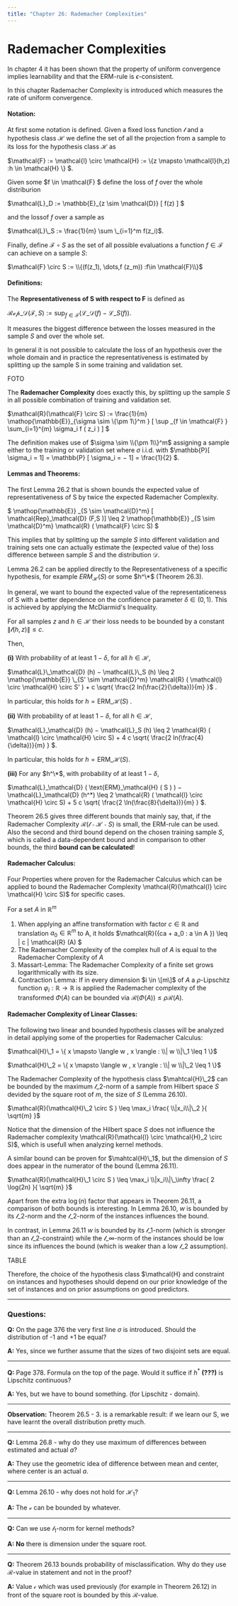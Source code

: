 ```yaml
---
title: "Chapter 26: Rademacher Complexities"
---
```


# Rademacher Complexities

In chapter 4 it has been shown that the property of uniform convergence implies learnability and that the ERM-rule is $\epsilon$-consistent.

In this chapter Rademacher Complexity is introduced which measures the rate of uniform convergence.

#### Notation:

At first some notation is defined. Given a fixed loss function $\mathcal{l}$ and a hypothesis class $\mathcal{H}$ we define the set of all the projection from a sample to its loss for the hypothesis class $\mathcal{H}$ as

$\mathcal{F} := \mathcal{l} \circ \mathcal{H} := \\{z \mapsto \mathcal{l}(h,z) :h \in \mathcal{H} \\} $.

Given some $f \in \mathcal{F} $ define the loss of $f$ over the whole distriburion 

$\mathcal{L}\_D := \mathbb{E}\_{z \sim \mathcal{D}} \[ f(z) \] $

and the lossof $f$ over a sample as 

$\mathcal{L}\_S := \frac{1}{m} \sum \_{i=1}^m f(z_i)$.

Finally, define $\mathcal{F} \circ S$ as the set of all possible evaluations a function $f ∈ \mathcal{F}$ can achieve on a sample $S$:

$\mathcal{F} \circ S := \\{(f(z_1), \dots,f (z_m)) :f\in \mathcal{F}\\}$

#### Definitions:

The **Representativeness of S with respect to F** is defined as

$\mathcal{Rep}\_{\mathcal{D}} (\mathcal{F},S) := \sup_{f\in\mathcal{F}} (\mathcal{L}\_\mathcal{D} (f) − \mathcal{L}\_S (f))$.

It measures the biggest difference between the losses measured in the sample $S$ and over the whole set.

In general it is not possible to calculate the loss of an hypothesis over the whole domain and in practice the representativeness is estimated by splitting up the sample S in some training and validation set.

FOTO

The **Rademacher Complexity** does exactly this, by splitting up the sample $S$ in all possible combination of training and validation set.

$\mathcal{R}(\mathcal{F} \circ S) := \frac{1}{m}  \mathop{\mathbb{E}}\_{\sigma \sim \\{\pm 1\\}^m } \[ \sup \_{f \in \mathcal{F} } \sum_{i=1}^{m} \sigma_i f ( z_i ) \] $

The definition makes use of $\sigma \sim \\{\pm 1\\}^m$ assigning a sample either to the training or validation set where $\sigma$ i.i.d. with $\mathbb{P}\[ \sigma_i = 1\] = \mathbb{P} \[ \sigma_i = − 1\]  = \frac{1}{2} $.

#### Lemmas and Theorems:

The first Lemma 26.2 that is shown bounds the expected value of representativeness of S by twice the expected Rademacher Complexity.

$ \mathop{\mathbb{E}} \_{S \sim \mathcal{D}^m} \[ \mathcal{Rep}\_\mathcal{D} (F,S )] 
\leq 
2 \mathop{\mathbb{E}} \_{S \sim \mathcal{D}^m}  \mathcal{R} ( \mathcal{F} \circ S) $

This implies that by splitting up the sample $S$ into different validation and training sets one can actually estimate the (expected value of the) loss difference between sample $S$ and the distribution $\mathcal{D}$. 

Lemma 26.2 can be applied directly to the Representativeness of a specific hypothesis, for example $ERM_\mathcal{H}(S)$ or some $h^\*$ (Theorem 26.3).

In general, we want to bound the expected value of the representaticeness of $S$ with a better dependence on the confidence parameter $\delta \in (0,1)$.
This is achieved by applying the McDiarmid's Inequality. 

For  all samples $z$ and $h \in \mathcal{H}$  their loss needs to be bounded by a constant $\| \mathcal{l} ( h,z ) \| \leq c$.

Then, 

**(i)**  With probability of at least $1 − \delta$, for all $h \in \mathcal{H}$, 

$\mathcal{L}\_\mathcal{D} (h) − \mathcal{L}\_S (h) \leq 2 \mathop{\mathbb{E}} \_{S' \sim \mathcal{D}^m} \mathcal{R} ( \mathcal{l} \circ \mathcal{H} \circ S' ) + c \sqrt{ \frac{2 ln(\frac{2}{\delta})}{m} }$ .


In particular, this holds for $h = \text{ERM}\_\mathcal{H} ( S )$ .

**(ii)**  With probability of at least $1 − \delta$, for all $h \in \mathcal{H}$, 

$\mathcal{L}\_\mathcal{D} (h) − \mathcal{L}\_S (h) \leq 2 \mathcal{R} ( \mathcal{l} \circ \mathcal{H} \circ S)  + 4 c \sqrt{ \frac{2 ln(\frac{4}{\delta})}{m} } $.
 
In particular, this holds for $h = \text{ERM}\_\mathcal{H} ( S )$.

**(iii)**  For any $h^\*$, with probability of at least $1 − \delta$, 

$\mathcal{L}\_\mathcal{D} ( \text{ERM}\_\mathcal{H} ( S ) ) − \mathcal{L}\_\mathcal{D} (h^\*) \leq 2
\mathcal{R} ( \mathcal{l} \circ \mathcal{H} \circ S) + 5 c \sqrt{ \frac{2 \ln(\frac{8}{\delta})}{m} } $.

Theorem 26.5 gives three different bounds that mainly say, that, if the Rademacher Complexity $\mathcal{R}(\mathcal{l} \circ \mathcal{H} \circ S)$ is small, the ERM-rule can be used.
Also the second and third bound depend on the chosen training sample $S$, which is called a data-dependent bound and in comparison to other bounds, the third **bound can be calculated**!

#### Rademacher Calculus:

Four Properties where proven for the Rademacher Calculus which can be applied to bound the Rademacher Complexity \mathcal{R}(\mathcal{l} \circ \mathcal{H} \circ S)$ for specific cases.

For a set $A$ in $\mathbb{R}^m$
1. When applying an affine transformation with factor $c \in \mathbb{R}$ and translation $a_0 \in \mathbb{R}^m$ to A, it holds 
$\mathcal{R}({ca + a_0 : a \in A }) \leq \| c \| \mathcal{R} (A) $
2. The Rademacher Complexity of the complex hull of $A$ is equal to the Rademacher Complexity of $A$
3. Massart-Lemma: The Rademacher Complexity of a finite set grows logarithmically with its size.
4. Contraction Lemma: If in every dimension $i \in \[m\]$ of $A$ a $\rho$-Lipschitz function $\varphi_i:\mathbb{R} \to \mathbb{R}$ is applied the Rademacher complexity of the transformed $\Phi(A)$ can be bounded via 
$\mathcal{R}(\Phi(A)) \leq \rho \mathcal{R}(A)$.

#### Rademacher Complexity of Linear Classes:

The following two linear and bounded hypothesis classes will be analyzed in detail applying some of the properties for Rademacher Calculus:

$\mathcal{H}\_1 = \{ x \mapsto \langle w , x \rangle : \\| w \\|\_1 \leq 1 \}$

$\mathcal{H}\_2 = \{ x \mapsto \langle w , x \rangle : \\| w \\|\_2 \leq 1 \}$

The Rademacher Complexity of the hypothesis class $\mahtcal{H}\_2$ can be bounded by the maximum $\mathcal{l}\_2$-norm of a sample from Hilbert space $S$ devided by the square root of $m$, the size of $S$ (Lemma 26.10). 

$\mathcal{R}(\mathcal{H}\_2 \circ S ) \leq \max_i \frac{ \\|x_i\\|\_2 }{ \sqrt{m} }$

Notice that the dimension of the Hilbert space $S$ does not influence the Rademacher complexity \mathcal{R}(\mathcal{l} \circ \mathcal{H}\_2 \circ S)$, which is usefull when analyzing kernel methods.

A similar bound can be proven for $\mahtcal{H}\_1$, but the dimension of $S$ does appear in the numerator of the bound (Lemma 26.11).

$\mathcal{R}(\mathcal{H}\_1 \circ S ) \leq \max_i \\|x_i\\|\_\infty \frac{ 2 \log(2n) }{ \sqrt{m} }$

Apart from the extra $\log(n)$ factor that appears in Theorem 26.11, a comparison of both bounds is interesting. In Lemma 26.10, $w$ is bounded by its $\mathcal{l}\_2$-norm and the $\mathcal{l}\_2$-norm of the instances influences the bound.

In contrast, in Lemma 26.11 $w$ is bounded by its $\mathcal{l}\_1$-norm 
(which is stronger than an $\mathcal{l}\_2$-constraint) while the $\mathcal{l}\_\infty$-norm of the instances should be low since its influences the bound (which is weaker than a low $\mathcal{l}\_2$ assumption). 

TABLE

Therefore, the choice of the hypothesis class $\mathcal{H} and constraint on instances and hypotheses should depend on our prior
knowledge of the set of instances and on prior assumptions on good predictors.

___

### Questions:

**Q:** On the page 376 the very first line $\sigma$ is introduced. Should the distribution of 
-1 and +1 be equal?

**A:** Yes, since we further assume that the sizes of two disjoint sets are equal. 

___

**Q:** Page 378. Formula on the top of the page. Would it suffice if $h^*$ **(???)** is Lipschitz continuous?

**A:** Yes, but we have to bound something. (for Lipschitz - domain). 

___

**Observation:** Theorem 26.5 - 3. is a remarkable result: if we learn our S, 
we have learnt the overall distribution pretty much.


___

**Q:** Lemma 26.8 - why do they use maximum of differences between estimated and actual $a$?

**A:** They use the geometric idea of difference between mean and center, where center is an actual $a$.


___

**Q:** Lemma 26.10 - why does not hold for $\mathcal{H}_1$?

**A:** The $\mathcal{v}$ can be bounded by whatever.


___

**Q:** Can we use $\mathcal{l}_1$-norm for kernel methods?

**A:** **No** there is dimension under the square root. 


___

**Q:** Theorem 26.13 bounds probability of misclassification. 
Why do they use $\mathcal{R}$-value in statement and not in the proof?

**A:** Value $\mathcal{c}$ which was used previously (for example in Theorem 26.12) 
in front of the square root is bounded by this $\mathcal{R}$-value.
